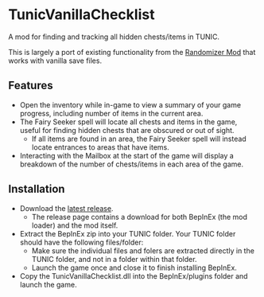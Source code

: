 # TunicVanillaChecklist

A mod for finding and tracking all hidden chests/items in TUNIC.

This is largely a port of existing functionality from the [Randomizer Mod](https://github.com/silent-destroyer/tunic-randomizer) that works with vanilla save files.

## Features
- Open the inventory while in-game to view a summary of your game progress, including number of items in the current area.
- The Fairy Seeker spell will locate all chests and items in the game, useful for finding hidden chests that are obscured or out of sight.
  - If all items are found in an area, the Fairy Seeker spell will instead locate entrances to areas that have items.
- Interacting with the Mailbox at the start of the game will display a breakdown of the number of chests/items in each area of the game.

## Installation
- Download the [latest release](https://github.com/silent-destroyer/TunicVanillaChecklist/releases).
  - The release page contains a download for both BepInEx (the mod loader) and the mod itself.
- Extract the BepInEx zip into your TUNIC folder. Your TUNIC folder should have the following files/folder:
  - Make sure the individual files and folers are extracted directly in the TUNIC folder, and not in a folder within that folder.
  - Launch the game once and close it to finish installing BepInEx.
- Copy the TunicVanillaChecklist.dll into the BepInEx/plugins folder and launch the game.
